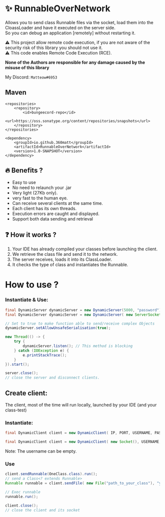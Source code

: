 # :sparkles: RunnableOverNetwork

Allows you to send class Runnable files via the socket, load them into the CloassLoader and have it executed on the server side.  
So you can debug an application [remotely] without restarting it.

⚠️ This project allow remote code execution, if you are not aware 
of the security risk of this library you should not use it.  
⚠️ This code enables Remote Code Execution (RCE).

**None of the Authors are responsible for any damage caused by the misuse of this library**

My Discord: ``Matteow#6953``

## Maven
```
<repositories>
    <repository>
        <id>bungeecord-repo</id>
        <url>https://oss.sonatype.org/content/repositories/snapshots</url>
    </repository>
</repositories>

<dependency>
    <groupId>io.github.360matt</groupId>
    <artifactId>RunnableOverNetwork</artifactId>
    <version>1.0-SNAPSHOT</version>
</dependency>
```

## :fire: Benefits ?
* Easy to use
* No need to relaunch your .jar
* Very light (27Kb only).
* very fast to the human eye.
* Can receive several clients at the same time.
* Each client has its own threads.
* Execution errors are caught and displayed.
* Support both data sending and retrieval

## :question: How it works ?
1. Your IDE has already compiled your classes before launching the client.
2. We retrieve the class file and send it to the network.
3. The server receives, loads it into its ClassLoader.
4. It checks the type of class and instantiates the Runnable.
  
# How to use ?
### Instantiate & Use:
```java
final DynamicServer dynamicServer = new DynamicServer(5000, "password");
final DynamicServer dynamicServer = new DynamicServer( new ServerSocket( PORT ), PASSWORD );

// Set to true to make function able to send/receive complex Objects
dynamicServer.setAllowUnsafeSerialisation(true);

new Thread(() -> {
    try {
        dynamicServer.listen(); // This method is blocking
    } catch (IOException e) {
        e.printStackTrace();
    }
}).start();

server.close();
// close the server and disconnect clients.
```

## Create client:
The client, most of the time will run locally, launched by your IDE (and your class-test)  
### Instantiate:
```java
final DynamicClient client = new DynamicClient( IP, PORT, USERNAME, PASSWORD);

final DynamicClient client = new DynamicClient( new Socket(), USERNAME, PASSWORD );
```
Note: The username can be empty.

### Use
```java
client.sendRunnable(OneClass.class).run();
// send a Class<? extends Runnable>
Runnable runnable = client.sendFile( new File("path_to_your_class"), "your.class.Name");

// Exec runnable
runnable.run();

client.close(); 
// close the client and its socket
```
